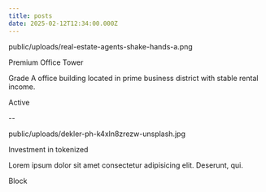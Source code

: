 ```yaml
---
title: posts
date: 2025-02-12T12:34:00.000Z
---
```

public/uploads/real-estate-agents-shake-hands-a.png

Premium Office Tower

Grade A office building located in prime business district with stable rental income.

Active

\--

public/uploads/dekler-ph-k4xln8zrezw-unsplash.jpg

Investment in tokenized

Lorem ipsum dolor sit amet consectetur adipisicing elit. Deserunt, qui.

Block

